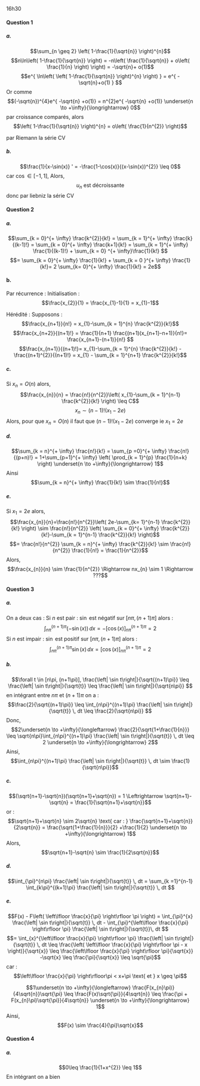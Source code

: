 16h30

#### Question 1
##### a.
$$\sum_{n \geq 2} \left( 1-\frac{1}{\sqrt{n}} \right)^{n}$$
$$n\ln\left( 1-\frac{1}{\sqrt{n}} \right) = -n\left( \frac{1}{\sqrt{n}}  + o\left( \frac{1}{n} \right) \right) = -\sqrt{n}+ o(1)$$
$$e^{ \ln\left( \left( 1-\frac{1}{\sqrt{n}} \right)^{n} \right) } = e^{ -\sqrt{n}+o(1) } $$
Or comme 
$$(-\sqrt{n})^{4}e^{ -\sqrt{n} +o(1)} = n^{2}e^{ -\sqrt{n} +o(1)} \underset{n \to +\infty}{\longrightarrow} 0$$
par croissance comparés, alors 
$$\left( 1-\frac{1}{\sqrt{n}} \right)^{n} = o\left( \frac{1}{n^{2}} \right)$$

par Riemann la série CV
##### b.
$$\frac{1}{x-\sin(x)} ' = -\frac{1-\cos(x)}{(x-\sin(x))^{2}} \leq 0$$
car $\cos \in [-1, 1]$,
Alors, 
$$u_{n} \text{ est décroissante}$$
donc par liebniz la série CV

#### Question 2
##### a.
$$\sum_{k = 0}^{+ \infty} \frac{k^{2}}{k!} = \sum_{k = 1}^{+ \infty} \frac{k}{(k-1)!} = \sum_{k = 0}^{+ \infty} \frac{k+1}{k!} = \sum_{k = 1}^{+ \infty} \frac{1}{(k-1)!} + \sum_{k = 0} ^{+ \infty}\frac{1}{k!} $$
$$= \sum_{k = 0}^{+ \infty} \frac{1}{k!} + \sum_{k = 0 }^{+ \infty} \frac{1}{k!}= 2 \sum_{k=  0}^{+ \infty} \frac{1}{k!} = 2e$$

#### b.
Par récurrence :
Initialisation : 
$$\frac{x_{2}}{1} = \frac{x_{1}-1}{1} = x_{1}-1$$

Hérédité : 
Supposons : 
$$\frac{x_{n+1}}{n!} = x_{1}-\sum_{k = 1}^{n} \frac{k^{2}}{k!}$$
$$\frac{x_{n+2}}{(n+1)!} =  \frac{1}{n+1} \frac{(n+1)(x_{n+1}-n+1)}{n!}= \frac{x_{n+1}-(n+1)}{n!} $$
$$\frac{x_{n+1}}{(n+1)!}= x_{1}-\sum_{k = 1}^{n} \frac{k^{2}}{k!} - \frac{(n+1)^{2}}{(n+1)!} = x_{1} - \sum_{k = 1}^{n+1} \frac{k^{2}}{k!}$$

##### c.
Si $x_{n} = O(n)$ alors, 
$$\frac{x_{n}}{n} = \frac{n!}{n^{2}}\left( x_{1}-\sum_{k = 1}^{n-1} \frac{k^{2}}{k!} \right) \leq C$$
$$x_{n} \sim (n-1)! (x_{1}-2e)$$
Alors, pour que $x_{n} = O(n)$ il faut que $(n-1)!(x_{1}-2e)$ converge ie $x_{1}=2e$

##### d.
$$\sum_{k = n}^{+ \infty} \frac{n!}{k!} = \sum_{p =0}^{+ \infty} \frac{n!}{(p+n)!} = 1+\sum_{p=1}^{+ \infty} \left( \prod_{k = 1}^{p} \frac{1}{n+k} \right) \underset{n \to +\infty}{\longrightarrow} 1$$
Ainsi
$$\sum_{k = n}^{+ \infty} \frac{1}{k!} \sim \frac{1}{n!}$$

##### e.
Si $x_{1} = 2e$ alors, 
$$\frac{x_{n}}{n}=\frac{n!}{n^{2}}\left( 2e-\sum_{k= 1}^{n-1} \frac{k^{2}}{k!} \right) \sim \frac{n!}{n^{2}} \left( \sum_{k = 0}^{+ \infty} \frac{k^{2}}{k!}-\sum_{k = 1}^{n-1} \frac{k^{2}}{k!} \right)$$
$$= \frac{n!}{n^{2}} \sum_{k = n}^{+ \infty} \frac{k^{2}}{k!} \sim \frac{n!}{n^{2}} \frac{1}{n!} = \frac{1}{n^{2}}$$
Alors, 
$$\frac{x_{n}}{n} \sim \frac{1}{n^{2}} \Rightarrow nx_{n} \sim 1 \Rightarrow ???$$

#### Question 3
##### a.
On a deux cas : 
Si $n$ est pair : $\sin$ est négatif sur $[n\pi, (n+1)\pi]$ alors :
$$\int_{n\pi}^{(n+1)\pi} (-\sin(x)) \, dx = -[\cos(x)]_{n\pi}^{(n+1)\pi} = 2 $$
Si $n$ est impair : $\sin$ est positif sur $[n\pi, (n+1)\pi]$ alors :
$$\int_{n\pi}^{(n+1)\pi} \sin(x) \, dx = [\cos(x)]_{n\pi}^{(n+1)\pi} = 2 $$

##### b.
$$\forall t \in [n\pi, (n+1\pi)], \frac{\left| \sin t\right|}{\sqrt{(n+1)\pi}} \leq \frac{\left| \sin t\right|}{\sqrt{t}} \leq \frac{\left| \sin t\right|}{\sqrt{n\pi}} $$
en intégrant entre $n\pi$ et $(n+1)\pi$ on a : 
$$\frac{2}{\sqrt{(n+1)\pi}} \leq \int_{n\pi}^{(n+1)\pi} \frac{\left| \sin t\right|}{\sqrt{t}} \, dt \leq \frac{2}{\sqrt{n\pi}} $$
Donc, 
$$2\underset{n \to +\infty}{\longleftarrow} \frac{2}{\sqrt{1+\frac{1}{n}}} \leq \sqrt{n\pi}\int_{n\pi}^{(n+1)\pi} \frac{\left| \sin t\right|}{\sqrt{t}} \, dt \leq 2 \underset{n \to +\infty}{\longrightarrow} 2$$
Ainsi, 
$$\int_{n\pi}^{(n+1)\pi} \frac{\left| \sin t\right|}{\sqrt{t}} \, dt \sim \frac{1}{\sqrt{n\pi}}$$

##### c.
$$(\sqrt{n+1}-\sqrt{n})(\sqrt{n+1}+\sqrt{n}) = 1 \Leftrightarrow \sqrt{n+1}-\sqrt{n} = \frac{1}{\sqrt{n+1}+\sqrt{n}}$$
or : 
$$\sqrt{n+1}+\sqrt{n} \sim 2\sqrt{n} \text{ car : } \frac{\sqrt{n+1}+\sqrt{n}}{2\sqrt{n}} = \frac{\sqrt{1+\frac{1}{n}}}{2} +\frac{1}{2} \underset{n \to +\infty}{\longrightarrow} 1$$
Alors, 
$$\sqrt{n+1}-\sqrt{n} \sim \frac{1}{2\sqrt{n}}$$

##### d.
$$\int_{\pi}^{n\pi} \frac{\left| \sin t\right|}{\sqrt{t}} \, dt = \sum_{k =1}^{n-1} \int_{k\pi}^{(k+1)\pi} \frac{\left| \sin t\right|}{\sqrt{t}} \, dt $$

##### e.
$$F(x) - F\left( \left\lfloor \frac{x}{\pi} \right\rfloor \pi \right) = \int_{\pi}^{x} \frac{\left| \sin t\right|}{\sqrt{t}} \, dt - \int_{\pi}^{\left\lfloor \frac{x}{\pi} \right\rfloor \pi} \frac{\left| \sin t\right|}{\sqrt{t}}\, dt  $$
$$= \int_{x}^{\left\lfloor \frac{x}{\pi} \right\rfloor \pi} \frac{\left| \sin t\right|}{\sqrt{t}} \, dt \leq \frac{\left( \left\lfloor \frac{x}{\pi} \right\rfloor \pi - x \right)}{\sqrt{x}}  \leq \frac{\left\lfloor \frac{x}{\pi} \right\rfloor \pi}{\sqrt{x}} -\sqrt{x} \leq \frac{\pi}{\sqrt{x}} \leq \sqrt{\pi}$$
car : 
$$\left\lfloor \frac{x}{\pi} \right\rfloor\pi < x+\pi  \text{ et } x \geq \pi$$

$$1\underset{n \to +\infty}{\longleftarrow}  \frac{F(x_{n}\pi)}{4\sqrt{n}}\sqrt{\pi} \leq \frac{F(x)\sqrt{\pi}}{4\sqrt{n}} \leq \frac{\pi + F(x_{n}\pi)\sqrt{\pi}}{4\sqrt{n}} \underset{n \to +\infty}{\longrightarrow} 1$$
Ainsi, 
$$F(x) \sim \frac{4}{\pi}\sqrt{x}$$



#### Question 4
##### a.
$$0\leq \frac{1}{1+x^{2}} \leq 1$$
En intégrant on a bien